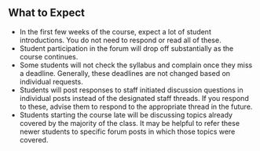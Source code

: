 ## What to Expect

* In the first few weeks of the course, expect a lot of student introductions. You do not need to respond or read all of these.
* Student participation in the forum will drop off substantially as the course continues.
* Some students will not check the syllabus and complain once they miss a deadline. Generally, these deadlines are not changed based on individual requests.
* Students will post responses to staff initiated discussion questions in individual posts instead of the designated staff threads. If you respond to these, advise them to respond to the appropriate thread in the future.
* Students starting the course late will be discussing topics already covered by the majority of the class. It may be helpful to refer these newer students to specific forum posts in which those topics were covered.
